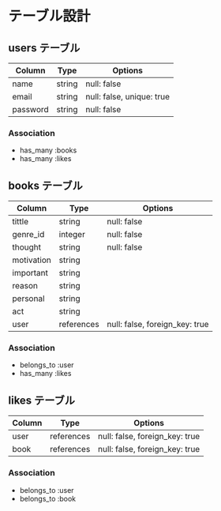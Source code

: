 # テーブル設計

## users テーブル

| Column      | Type   | Options                   |
| ----------- | ------ | ------------------------- |
| name        | string | null: false               |
| email       | string | null: false, unique: true |
| password    | string | null: false               |

### Association

- has_many :books
- has_many :likes

## books テーブル

| Column     | Type       | Options                        |
| ---------- | ---------- | ------------------------------ |
| tittle     | string     | null: false                    |
| genre_id   | integer    | null: false                    |
| thought    | string     | null: false                    |
| motivation | string     |                                |
| important  | string     |                                |
| reason     | string     |                                |
| personal   | string     |                                |
| act        | string     |                                |
| user       | references | null: false, foreign_key: true |

### Association

- belongs_to :user
- has_many :likes

## likes テーブル

| Column | Type       | Options                        |
| ------ | ---------- | ------------------------------ |
| user   | references | null: false, foreign_key: true |
| book   | references | null: false, foreign_key: true |

### Association

- belongs_to :user
- belongs_to :book